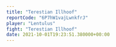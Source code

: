 ```yaml
---
title: "Terestian Illhoof"
reportCode: "6P7hW1vajLwnkfrJ"
player: "Lentulus"
fight: "Terestian Illhoof"
date: 2021-10-01T19:23:51.380000+00:00
---
```

